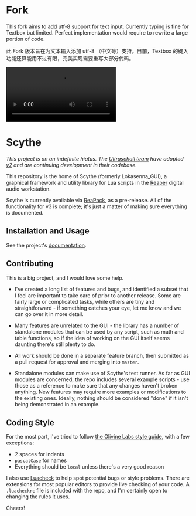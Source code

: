 # Fork

This fork aims to add utf-8 support for text input. Currently typing is fine for Textbox but limited. Perfect implementation would require to rewrite a large portion of code.

此 Fork 版本旨在为文本输入添加 utf-8 （中文等）支持。目前，Textbox 的键入功能还算能用不过有限，完美实现需要重写大部分代码。

![demo](docs/demo.mp4)

# Scythe

_This project is on an indefinite hiatus. The [Ultraschall team](https://github.com/Ultraschall) have adopted [v2](https://github.com/Lokasenna_GUI) and are continuing development in their codebase._

This repository is the home of Scythe (formerly Lokasenna_GUI), a graphical framework and utility library for Lua scripts in the [Reaper](https://www.reaper.fm/) digital audio workstation.

Scythe is currently available via [ReaPack](https://reapack.com/), as a pre-release. All of the functionality for v3 is complete; it's just a matter of making sure everything is documented.

## Installation and Usage

See the project's [documentation](https://jalovatt.github.io/scythe).

## Contributing

This is a big project, and I would love some help.

- I've created a long list of features and bugs, and identified a subset that I feel are important to take care of prior to another release. Some are fairly large or complicated tasks, while others are tiny and straightforward - if something catches your eye, let me know and we can go over it in more detail.

- Many features are unrelated to the GUI - the library has a number of standalone modules that can be used by any script, such as math and table functions, so if the idea of working on the GUI itself seems daunting there's still plenty to do.

- All work should be done in a separate feature branch, then submitted as a pull request for approval and merging into `master`.

- Standalone modules can make use of Scythe's test runner. As far as GUI modules are concerned, the repo includes several example scripts - use those as a reference to make sure that any changes haven't broken anything. New features may require more examples or modifications to the existing ones. Ideally, nothing should be considered "done" if it isn't being demonstrated in an example.

## Coding Style

For the most part, I've tried to follow [the Olivine Labs style guide](https://github.com/Olivine-Labs/lua-style-guide), with a few exceptions:

- 2 spaces for indents
- `pascalCase` for names
- Everything should be `local` unless there's a very good reason

I also use [Luacheck](https://github.com/mpeterv/luacheck) to help spot potential bugs or style problems. There are extensions for most popular editors to provide live checking of your code. A `.luacheckrc` file is included with the repo, and I'm certainly open to changing the rules it uses.

Cheers!
